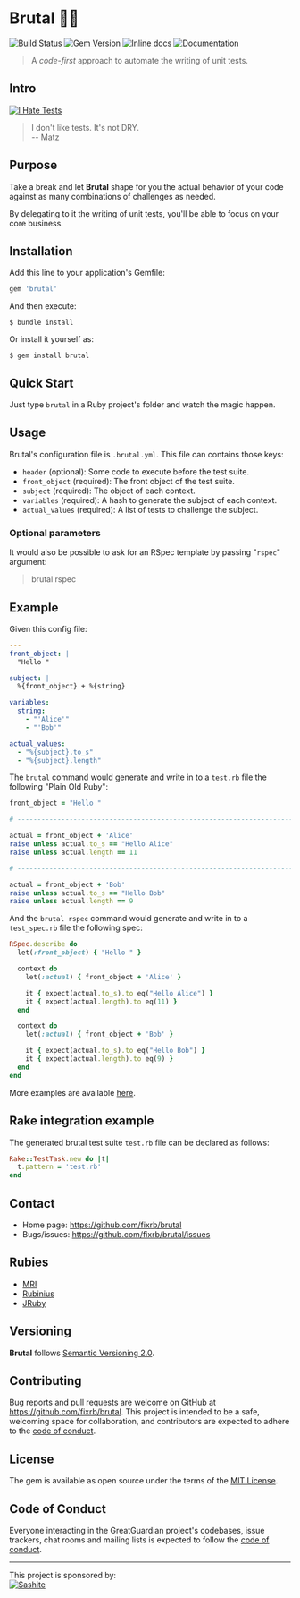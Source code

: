 # Brutal 💎🔨

[![Build Status](https://api.travis-ci.org/fixrb/brutal.svg?branch=master)][travis]
[![Gem Version](https://badge.fury.io/rb/brutal.svg)][gem]
[![Inline docs](https://inch-ci.org/github/fixrb/brutal.svg?branch=master)][inchpages]
[![Documentation](http://img.shields.io/:yard-docs-38c800.svg)][rubydoc]

> A _code-first_ approach to automate the writing of unit tests.

## Intro

[![I Hate Tests](https://github.com/fixrb/brutal/raw/master/img/rubyhack-2019-ruby3-what-s-missing-by-yukihiro-matsumoto.png)](https://www.youtube.com/embed/cmOt9HhszCI?start=1732&end=1736 "I don't like tests. It's not DRY.")

> I don't like tests. It's not DRY.<br/>
> -- Matz

## Purpose

Take a break and let __Brutal__ shape for you the actual behavior of your code against as many combinations of challenges as needed.

By delegating to it the writing of unit tests, you'll be able to focus on your core business.

## Installation

Add this line to your application's Gemfile:

```ruby
gem 'brutal'
```

And then execute:

    $ bundle install

Or install it yourself as:

    $ gem install brutal

## Quick Start

Just type `brutal` in a Ruby project's folder and watch the magic happen.

## Usage

Brutal's configuration file is `.brutal.yml`.
This file can contains those keys:

* `header` (optional): Some code to execute before the test suite.
* `front_object` (required): The front object of the test suite.
* `subject` (required): The object of each context.
* `variables` (required): A hash to generate the subject of each context.
* `actual_values` (required): A list of tests to challenge the subject.

### Optional parameters

It would also be possible to ask for an RSpec template by passing "`rspec`" argument:

> brutal rspec

## Example

Given this config file:

```yaml
---
front_object: |
  "Hello "

subject: |
  %{front_object} + %{string}

variables:
  string:
    - "'Alice'"
    - "'Bob'"

actual_values:
  - "%{subject}.to_s"
  - "%{subject}.length"
```

The `brutal` command would generate and write in to a `test.rb` file the following "Plain Old Ruby":

```ruby
front_object = "Hello "

# ------------------------------------------------------------------------------

actual = front_object + 'Alice'
raise unless actual.to_s == "Hello Alice"
raise unless actual.length == 11

# ------------------------------------------------------------------------------

actual = front_object + 'Bob'
raise unless actual.to_s == "Hello Bob"
raise unless actual.length == 9
```

And the `brutal rspec` command would generate and write in to a `test_spec.rb` file the following spec:

```ruby
RSpec.describe do
  let(:front_object) { "Hello " }

  context do
    let(:actual) { front_object + 'Alice' }

    it { expect(actual.to_s).to eq("Hello Alice") }
    it { expect(actual.length).to eq(11) }
  end

  context do
    let(:actual) { front_object + 'Bob' }

    it { expect(actual.to_s).to eq("Hello Bob") }
    it { expect(actual.length).to eq(9) }
  end
end
```

More examples are available [here](examples/).

## Rake integration example

The generated brutal test suite `test.rb` file can be declared as follows:

```ruby
Rake::TestTask.new do |t|
  t.pattern = 'test.rb'
end
```

## Contact

* Home page: https://github.com/fixrb/brutal
* Bugs/issues: https://github.com/fixrb/brutal/issues

## Rubies

* [MRI](https://www.ruby-lang.org/)
* [Rubinius](https://rubinius.com/)
* [JRuby](https://www.jruby.org/)

## Versioning

__Brutal__ follows [Semantic Versioning 2.0](https://semver.org/).

## Contributing

Bug reports and pull requests are welcome on GitHub at https://github.com/fixrb/brutal. This project is intended to be a safe, welcoming space for collaboration, and contributors are expected to adhere to the [code of conduct](https://github.com/fixrb/brutal/blob/master/CODE_OF_CONDUCT.md).

## License

The gem is available as open source under the terms of the [MIT License](https://opensource.org/licenses/MIT).

## Code of Conduct

Everyone interacting in the GreatGuardian project's codebases, issue trackers, chat rooms and mailing lists is expected to follow the [code of conduct](https://github.com/fixrb/brutal/blob/master/CODE_OF_CONDUCT.md).

[gem]: https://rubygems.org/gems/brutal
[travis]: https://travis-ci.org/fixrb/brutal
[inchpages]: https://inch-ci.org/github/fixrb/brutal
[rubydoc]: https://rubydoc.info/gems/brutal/frames

***

<p>
  This project is sponsored by:<br />
  <a href="https://sashite.com/"><img
    src="https://github.com/fixrb/brutal/raw/master/img/sashite.png"
    alt="Sashite" /></a>
</p>
